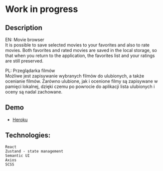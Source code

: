 # Work in progress

## Description

EN:
Movie browser  
It is possible to save selected movies to your favorites and also to rate movies.
Both favorites and rated movies are saved in the local storage, so that when you return to the application, the favorites list and your ratings are still preserved.

PL:
Przeglądarka filmów  
Możliwe jest zapisywanie wybranych filmów do ulubionych, a także ocenianie filmów.
Zarówno ulubione, jak i ocenione filmy są zapisywane w pamięci lokalnej, dzięki czemu po powrocie do aplikacji lista ulubionych i oceny są nadal zachowane.

## Demo

- [Heroku](https://react-movie-browser.herokuapp.com/)

## Technologies:

    React
    Zustand - state management
    Semantic UI
    Axios
    SCSS
